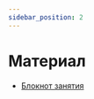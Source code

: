 ```yaml
---
sidebar_position: 2
---
```


# Материал

- [Блокнот занятия](https://github.com/anondigriz/iu5edu-aiintro/tree/main/src/5-post-python-hunting/post-python-hunting.ipynb)
